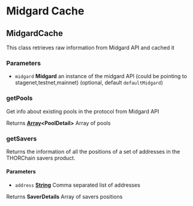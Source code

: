 # Midgard Cache

<!-- Generated by documentation.js. Update this documentation by updating the source code. -->

## MidgardCache

This class retrieves raw information from Midgard API and cached it

### Parameters

-   `midgard` **Midgard** an instance of the midgard API (could be pointing to stagenet,testnet,mainnet) (optional, default `defaultMidgard`)

### getPools

Get info about existing pools in the protocol from Midgard API

Returns **[Array][1]&lt;PoolDetail>** Array of pools

### getSavers

Returns the information of all the positions of a set of addresses in the THORChain savers product.

#### Parameters

-   `address` **[String][2]** Comma separated list of addresses

Returns **SaverDetails** Array of savers positions

[1]: https://developer.mozilla.org/docs/Web/JavaScript/Reference/Global_Objects/Array

[2]: https://developer.mozilla.org/docs/Web/JavaScript/Reference/Global_Objects/String
